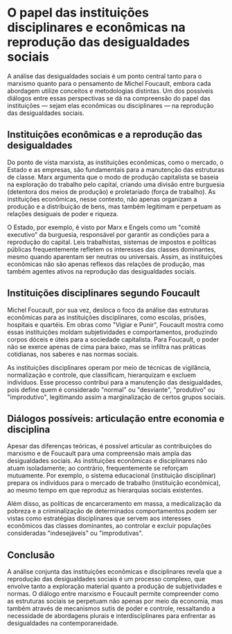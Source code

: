 # O papel das instituições disciplinares e econômicas na reprodução das desigualdades sociais

A análise das desigualdades sociais é um ponto central tanto para o marxismo quanto para o pensamento de Michel Foucault, embora cada abordagem utilize conceitos e metodologias distintas. Um dos possíveis diálogos entre essas perspectivas se dá na compreensão do papel das instituições — sejam elas econômicas ou disciplinares — na reprodução das desigualdades sociais.

## Instituições econômicas e a reprodução das desigualdades

Do ponto de vista marxista, as instituições econômicas, como o mercado, o Estado e as empresas, são fundamentais para a manutenção das estruturas de classe. Marx argumenta que o modo de produção capitalista se baseia na exploração do trabalho pelo capital, criando uma divisão entre burguesia (detentora dos meios de produção) e proletariado (força de trabalho). As instituições econômicas, nesse contexto, não apenas organizam a produção e a distribuição de bens, mas também legitimam e perpetuam as relações desiguais de poder e riqueza.

O Estado, por exemplo, é visto por Marx e Engels como um "comitê executivo" da burguesia, responsável por garantir as condições para a reprodução do capital. Leis trabalhistas, sistemas de impostos e políticas públicas frequentemente refletem os interesses das classes dominantes, mesmo quando aparentam ser neutras ou universais. Assim, as instituições econômicas não são apenas reflexos das relações de produção, mas também agentes ativos na reprodução das desigualdades sociais.

## Instituições disciplinares segundo Foucault

Michel Foucault, por sua vez, desloca o foco da análise das estruturas econômicas para as instituições disciplinares, como escolas, prisões, hospitais e quartéis. Em obras como "Vigiar e Punir", Foucault mostra como essas instituições moldam subjetividades e comportamentos, produzindo corpos dóceis e úteis para a sociedade capitalista. Para Foucault, o poder não se exerce apenas de cima para baixo, mas se infiltra nas práticas cotidianas, nos saberes e nas normas sociais.

As instituições disciplinares operam por meio de técnicas de vigilância, normalização e controle, que classificam, hierarquizam e excluem indivíduos. Esse processo contribui para a manutenção das desigualdades, pois define quem é considerado "normal" ou "desviante", "produtivo" ou "improdutivo", legitimando assim a marginalização de certos grupos sociais.

## Diálogos possíveis: articulação entre economia e disciplina

Apesar das diferenças teóricas, é possível articular as contribuições do marxismo e de Foucault para uma compreensão mais ampla das desigualdades sociais. As instituições econômicas e disciplinares não atuam isoladamente; ao contrário, frequentemente se reforçam mutuamente. Por exemplo, o sistema educacional (instituição disciplinar) prepara os indivíduos para o mercado de trabalho (instituição econômica), ao mesmo tempo em que reproduz as hierarquias sociais existentes.

Além disso, as políticas de encarceramento em massa, a medicalização da pobreza e a criminalização de determinados comportamentos podem ser vistas como estratégias disciplinares que servem aos interesses econômicos das classes dominantes, ao controlar e excluir populações consideradas "indesejáveis" ou "improdutivas".

## Conclusão

A análise conjunta das instituições econômicas e disciplinares revela que a reprodução das desigualdades sociais é um processo complexo, que envolve tanto a exploração material quanto a produção de subjetividades e normas. O diálogo entre marxismo e Foucault permite compreender como as estruturas sociais se perpetuam não apenas por meio da economia, mas também através de mecanismos sutis de poder e controle, ressaltando a necessidade de abordagens plurais e interdisciplinares para enfrentar as desigualdades na contemporaneidade.